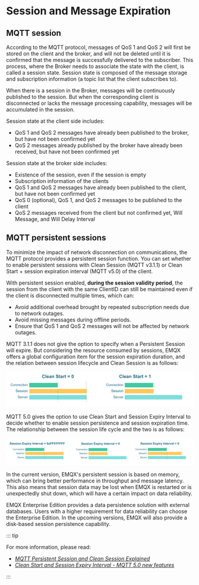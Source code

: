 # Session and Message Expiration
## MQTT session

According to the MQTT protocol, messages of QoS 1 and QoS 2 will first be stored on the client and the broker, and will not be deleted until it is confirmed that the message is successfully delivered to the subscriber. This process, where the Broker needs to associate the state with the client, is called a session state. Session state is composed of the message storage and subscription information (a topic list that the client subscribes to). 

When there is a session in the Broker, messages will be continuously published to the session. But when the corresponding client is disconnected or lacks the message processing capability, messages will be accumulated in the session.

Session state at the client side includes:

- QoS 1 and QoS 2 messages have already been published to the broker, but have not been confirmed yet
- QoS 2 messages already published by the broker have already been received, but have not been confirmed yet

Session state at the broker side includes:

- Existence of the session, even if the session is empty
- Subscription information of the clients
- QoS 1 and QoS 2 messages have already been published to the client, but have not been confirmed yet
- QoS 0 (optional), QoS 1, and QoS 2 messages to be published to the client 
- QoS 2 messages received from the client but not confirmed yet, Will Message, and Will Delay Interval

<!-- TODO 补充链接：
For advanced EMQX session design guide, you may refer to:

- EMQX session design: Message publish flow, low-level message sequence, message ID, and message ID format design
- Message queue and flight window: store part of session data, session length, and message discard decision mechanism.
- Message queue and inflight window: for storing some of the session data, specify the session length and message discard mechanism
- Priority design
-->

## MQTT persistent sessions

To minimize the impact of network disconnection on communications, the MQTT protocol provides a persistent session function. You can set whether to enable persistent sessions with Clean Session (MQTT v3.1.1) or Clean Start + session expiration interval (MQTT v5.0) of the client. 

With persistent session enabled, **during the session validity period**, the session from the client with the same ClientID can still be maintained even if the client is disconnected multiple times, which can:

- Avoid additional overhead brought by repeated subscription needs due to network outages. 
- Avoid missing messages during offline periods.
- Ensure that QoS 1 and QoS 2 messages will not be affected by network outages.

MQTT 3.1.1 does not give the option to specify when a Persistent Session will expire. But considering the resource consumed by sessions, EMQX offers a global configuration item for the session expiration duration, and the relation between session lifecycle and Clean Session is as follows:

![MQTT v3.1.1 中会话生命周期与 Clean Session 的关系](assets/mqtt-clean-session.png)

MQTT 5.0 gives the option to use Clean Start and Session Expiry Interval to decide whether to enable session persistence and session expiration time. The relationship between the session life cycle and the two is as follows:

![MQTT v5.0 中会话生命周期与 Session Expiry Interval 的关系](assets/mqtt-clean-start.png)

In the current version, EMQX's persistent session is based on memory, which can bring better performance in throughput and message latency. This also means that session data may be lost when EMQX is restarted or is unexpectedly shut down, which will have a certain impact on data reliability.

EMQX Enterprise Edition provides a data persistence solution with external databases. Users with a higher requirement for data reliability can choose the Enterprise Edition. In the upcoming versions, EMQX will also provide a disk-based session persistence  capability.

::: tip

For more information, please read:

- [*MQTT Persistent Session and Clean Session Explained*](https://www.emqx.com/en/blog/mqtt-session)
- [*Clean Start and Session Expiry Interval - MQTT 5.0 new features*](https://www.emqx.com/en/blog/mqtt5-new-feature-clean-start-and-session-expiry-interval)

:::
